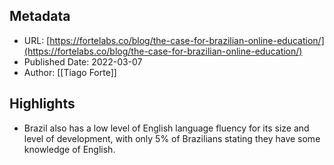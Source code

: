 ## Metadata
* URL: [https://fortelabs.co/blog/the-case-for-brazilian-online-education/](https://fortelabs.co/blog/the-case-for-brazilian-online-education/)
* Published Date: 2022-03-07
* Author: [[Tiago Forte]]

## Highlights
* Brazil also has a low level of English language fluency for its size and level of development, with only 5% of Brazilians stating they have some knowledge of English.